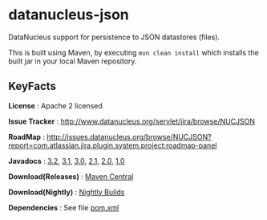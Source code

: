 datanucleus-json
================

DataNucleus support for persistence to JSON datastores (files). 

This is built using Maven, by executing `mvn clean install` which installs the built jar in your local Maven
repository.


KeyFacts
--------
__License__ : Apache 2 licensed

__Issue Tracker__ : http://www.datanucleus.org/servlet/jira/browse/NUCJSON

__RoadMap__ : http://issues.datanucleus.org/browse/NUCJSON?report=com.atlassian.jira.plugin.system.project:roadmap-panel

__Javadocs__ : [3.2](http://www.datanucleus.org/javadocs/store.json/3.2/), [3.1](http://www.datanucleus.org/javadocs/store.json/3.1/), [3.0](http://www.datanucleus.org/javadocs/store.json/3.0/), [2.1](http://www.datanucleus.org/javadocs/store.json/2.1/), [2.0](http://www.datanucleus.org/javadocs/store.json/2.0/), [1.0](http://www.datanucleus.org/javadocs/store.json/1.0/)

__Download(Releases)__ : [Maven Central](http://central.maven.org/maven2/org/datanucleus/datanucleus-json)

__Download(Nightly)__ : [Nightly Builds](http://www.datanucleus.org/downloads/maven2-nightly/org/datanucleus/datanucleus-json)

__Dependencies__ : See file [pom.xml](pom.xml)
